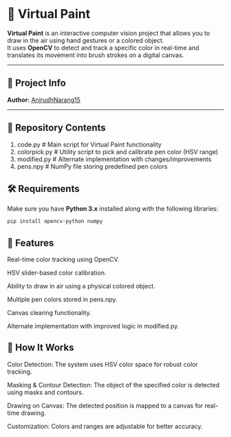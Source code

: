 # 🎨 Virtual Paint

**Virtual Paint** is an interactive computer vision project that allows you to draw in the air using hand gestures or a colored object.  
It uses **OpenCV** to detect and track a specific color in real-time and translates its movement into brush strokes on a digital canvas.

---

## 📌 Project Info

**Author:** [AnirudhNarang15](https://github.com/AnirudhNarang15)  

---

## 📂 Repository Contents
1. code.py # Main script for Virtual Paint functionality
2. colorpick.py # Utility script to pick and calibrate pen color (HSV range)
3. modified.py # Alternate implementation with changes/improvements
4. pens.npy # NumPy file storing predefined pen colors

## 🛠️ Requirements

Make sure you have **Python 3.x** installed along with the following libraries:

```bash
pip install opencv-python numpy
```

## 🎯 Features

Real-time color tracking using OpenCV.

HSV slider-based color calibration.

Ability to draw in air using a physical colored object.

Multiple pen colors stored in pens.npy.

Canvas clearing functionality.

Alternate implementation with improved logic in modified.py.

## 📸 How It Works

Color Detection: The system uses HSV color space for robust color tracking.

Masking & Contour Detection: The object of the specified color is detected using masks and contours.

Drawing on Canvas: The detected position is mapped to a canvas for real-time drawing.

Customization: Colors and ranges are adjustable for better accuracy.
